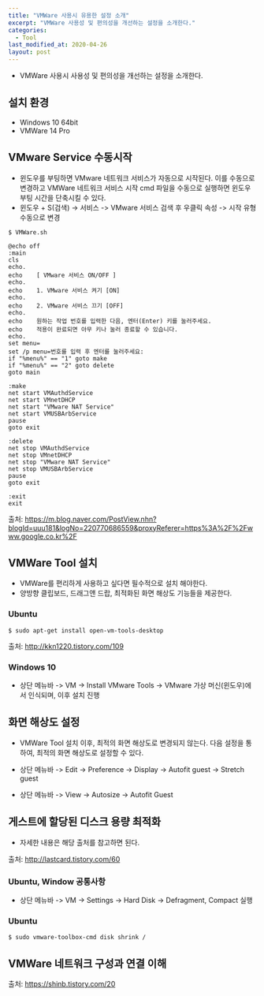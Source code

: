 ```yaml
---
title: "VMWare 사용시 유용한 설정 소개"
excerpt: "VMWare 사용성 및 편의성을 개선하는 설정을 소개한다."
categories:
  - Tool
last_modified_at: 2020-04-26
layout: post
---
```

- VMWare 사용시 사용성 및 편의성을 개선하는 설정을 소개한다.



## 설치 환경
- Windows 10 64bit
- VMWare 14 Pro



## VMware Service 수동시작
- 윈도우를 부팅하면 VMware 네트워크 서비스가 자동으로 시작된다. 이를 수동으로 변경하고 VMWare 네트워크 서비스 시작 cmd 파일을 수동으로 실행하면 윈도우 부팅 시간을 단축시킬 수 있다. 
- 윈도우 + S(검색) -> 서비스 -> VMware 서비스 검색 후 우클릭 속성 -> 시작 유형 수동으로 변경

```
$ VMWare.sh
```

```
@echo off 
:main 
cls 
echo. 
echo	[ VMware 서비스 ON/OFF ] 
echo. 
echo	1. VMware 서비스 켜기 [ON] 
echo. 
echo	2. VMware 서비스 끄기 [OFF] 
echo. 
echo	원하는 작업 번호를 입력한 다음, 엔터(Enter) 키를 눌러주세요. 
echo	적용이 완료되면 아무 키나 눌러 종료할 수 있습니다. 
echo. 
set menu= 
set /p menu=번호를 입력 후 엔터를 눌러주세요: 
if "%menu%" == "1" goto make 
if "%menu%" == "2" goto delete 
goto main 

:make 
net start VMAuthdService 
net start VMnetDHCP 
net start "VMware NAT Service" 
net start VMUSBArbService 
pause 
goto exit 

:delete 
net stop VMAuthdService 
net stop VMnetDHCP 
net stop "VMware NAT Service" 
net stop VMUSBArbService 
pause 
goto exit 

:exit 
exit
``` 

출처: <https://m.blog.naver.com/PostView.nhn?blogId=uuu181&logNo=220770686559&proxyReferer=https%3A%2F%2Fwww.google.co.kr%2F>



## VMWare Tool 설치
- VMWare를 편리하게 사용하고 싶다면 필수적으로 설치 해야한다.
- 양방향 클립보드, 드래그앤 드랍, 최적화된 화면 해상도 기능들을 제공한다. 


### Ubuntu 
```
$ sudo apt-get install open-vm-tools-desktop
```

출처: <http://kkn1220.tistory.com/109>


### Windows 10 
- 상단 메뉴바 -> VM -> Install VMware Tools -> VMware 가상 머신(윈도우)에서 인식되며, 이후 설치 진행



## 화면 해상도 설정
- VMWare Tool 설치 이후, 최적의 화면 해상도로 변경되지 않는다. 다음 설정을 통하여, 최적의 화면 해상도로 설정할 수 있다.

- 상단 메뉴바 -> Edit -> Preference -> Display -> Autofit guest -> Stretch guest
- 상단 메뉴바 -> View -> Autosize -> Autofit Guest


## 게스트에 할당된 디스크 용량 최적화
- 자세한 내용은 해당 출처를 참고하면 된다.

출처: <http://lastcard.tistory.com/60>


### Ubuntu, Window 공통사항
- 상단 메뉴바 -> VM -> Settings -> Hard Disk -> Defragment, Compact 실행


### Ubuntu
```
$ sudo vmware-toolbox-cmd disk shrink /
```



## VMWare 네트워크 구성과 연결 이해
출처: <https://shinb.tistory.com/20>
